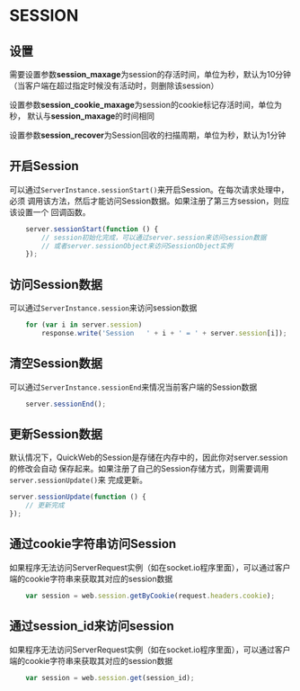 # SESSION

## 设置

需要设置参数**session_maxage**为session的存活时间，单位为秒，默认为10分钟
（当客户端在超过指定时候没有活动时，则删除该session）

设置参数**session_cookie_maxage**为session的cookie标记存活时间，单位为秒，
默认与**session_maxage**的时间相同

设置参数**session_recover**为Session回收的扫描周期，单位为秒，默认为1分钟


## 开启Session

可以通过`ServerInstance.sessionStart()`来开启Session。在每次请求处理中，必须
调用该方法，然后才能访问Session数据。如果注册了第三方session，则应该设置一个
回调函数。

```javascript
	server.sessionStart(function () {
		// session初始化完成，可以通过server.session来访问session数据
		// 或者server.sessionObject来访问SessionObject实例
	});
```


## 访问Session数据

可以通过`ServerInstance.session`来访问session数据

```javascript
	for (var i in server.session)
		response.write('Session   ' + i + ' = ' + server.session[i]);
```


## 清空Session数据

可以通过`ServerInstance.sessionEnd`来情况当前客户端的Session数据

```javascript
	server.sessionEnd();
```


## 更新Session数据

默认情况下，QuickWeb的Session是存储在内存中的，因此你对server.session的修改会自动
保存起来。如果注册了自己的Session存储方式，则需要调用`server.sessionUpdate()`来
完成更新。

```javascript
server.sessionUpdate(function () {
	// 更新完成
});
```


## 通过cookie字符串访问Session

如果程序无法访问ServerRequest实例（如在socket.io程序里面），可以通过客户端的cookie字符串来获取其对应的session数据

```javascript
	var session = web.session.getByCookie(request.headers.cookie);
```


## 通过session_id来访问session

如果程序无法访问ServerRequest实例（如在socket.io程序里面），可以通过客户端的cookie字符串来获取其对应的session数据

```javascript
	var session = web.session.get(session_id);
```
